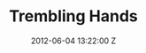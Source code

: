 ---
title: Trembling Hands
date: 2012-06-04 13:22:00 Z

position: 0
client: Temper Trap
video: https://vimeo.com/43384816
image: "/uploads/temper-trap-trembling-hands.jpg"

director: Tom Haines
producer: Tiernan Hanby
production-company: Colonel Blimp
layout: project
---